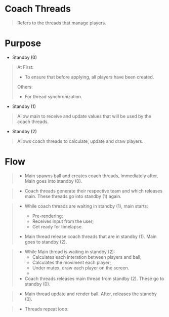 # Coach Threads

> Refers to the threads that manage players.

# Purpose

* Standby (0)

> At First:
> 
>   * To ensure that before applying, all players have been created.
>
> Others:
>   * For thread synchronization.

* Standby (1)

> Allow main to receive and update values that will be used by the coach threads.

* Standby (2)

> Allows coach threads to calculate, update and draw players.


# Flow

>* Main spawns ball and creates coach threads, Immediately after, Main goes into standby (0).

>* Coach threads generate their respective team and which releases main. These threads go into standby (1) again.

>* While coach threads are waiting in standby (1), main starts:
>   * Pre-rendering;
>   * Receives input from the user;
>   * Get ready for timelapse.
> 
>* Main thread release coach threads that are in standby (1). Main goes to standby (2).

>* While Main thread is waiting in standby (2):
>   * Calculates each interation between players and ball;
>   * Calculates the moviment each player;
>   * Under mutex, draw each player on the screen.
>   * 
>* Coach threads releases main thread from standby (2). These go to standby (0).

>* Main thread update and render ball. After, releases the standby (0).
 
>* Threads repeat loop.





